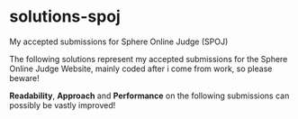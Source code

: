 # solutions-spoj
My accepted submissions for Sphere Online Judge (SPOJ)

The following solutions represent my accepted submissions for the Sphere Online Judge Website, mainly coded after i come from work, so please beware! 

**Readability**, **Approach** and **Performance** on the following submissions can possibly be vastly improved!
